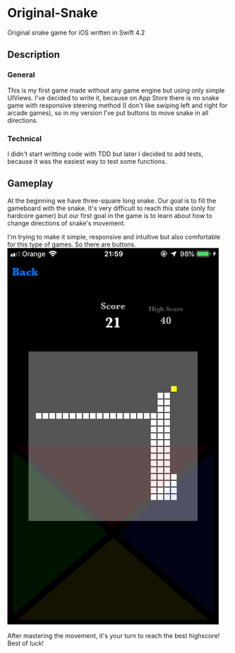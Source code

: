 # Original-Snake
Original snake game for iOS written in Swift 4.2

## Description
### General
This is my first game made without any game engine but using only simple UIViews. I've decided to write it, because on App Store there is no snake game with responsive steering method (I don't like swiping left and right for arcade games), so in my version I've put buttons to move snake in all directions. 

### Technical
I didn't start writting code with TDD but later I decided to add tests, because it was the easiest way to test some functions.

## Gameplay
At the beginning we have three-square long snake. Our goal is to fill the gameboard with the snake. It's very difficult to reach this state (only for hardcore gamer) but our first goal in the game is to learn about how to change directions of snake's movement.

I'm trying to make it simple, responsive and intuitive but also comfortable for this type of games. So there are buttons.
![Exaple Screenshot](IMG_0511.PNG)

After mastering the movement, it's your turn to reach the best highscore!
Best of luck!
